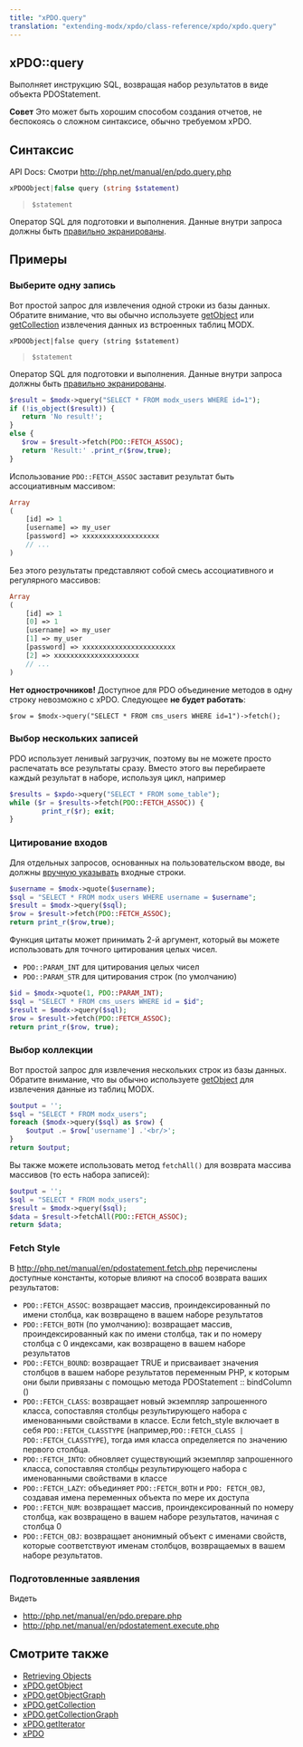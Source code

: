 ```yaml
---
title: "xPDO.query"
translation: "extending-modx/xpdo/class-reference/xpdo/xpdo.query"
---
```


## xPDO::query

Выполняет инструкцию SQL, возвращая набор результатов в виде объекта PDOStatement.

**Совет**
Это может быть хорошим способом создания отчетов, не беспокоясь о сложном синтаксисе, обычно требуемом xPDO.

## Синтаксис

API Docs: Смотри <http://php.net/manual/en/pdo.query.php>

```php
xPDOObject|false query (string $statement)
```

> `$statement`

Оператор SQL для подготовки и выполнения. Данные внутри запроса должны быть [правильно экранированы](http://php.net/manual/en/pdo.quote.php).

## Примеры

### Выберите одну запись

Вот простой запрос для извлечения одной строки из базы данных. Обратите внимание, что вы обычно используете [getObject](extending-modx/xpdo/class-reference/xpdo/xpdo.getobject "xPDO.getObject") или [getCollection](extending-modx/xpdo/class-reference/xpdo/xpdo.getcollection "xPDO.getCollection") извлечения данных из встроенных таблиц MODX.

`xPDOObject|false query (string $statement)`

> `$statement`

Оператор SQL для подготовки и выполнения. Данные внутри запроса должны быть [правильно экранированы](http://php.net/manual/en/pdo.quote.php).

```php
$result = $modx->query("SELECT * FROM modx_users WHERE id=1");
if (!is_object($result)) {
   return 'No result!';
}
else {
   $row = $result->fetch(PDO::FETCH_ASSOC);
   return 'Result:' .print_r($row,true);
}
```

Использование `PDO::FETCH_ASSOC` заставит результат быть ассоциативным массивом:

```php
Array
(
    [id] => 1
    [username] => my_user
    [password] => xxxxxxxxxxxxxxxxxxx
    // ...
)
```

Без этого результаты представляют собой смесь ассоциативного и регулярного массивов:

```php
Array
(
    [id] => 1
    [0] => 1
    [username] => my_user
    [1] => my_user
    [password] => xxxxxxxxxxxxxxxxxxxxxxx
    [2] => xxxxxxxxxxxxxxxxxxxxx
    // ...
)
```

**Нет однострочников!**
Доступное для PDO объединение методов в одну строку невозможно с xPDO. Следующее **не будет работать**:

`$row = $modx->query("SELECT * FROM cms_users WHERE id=1")->fetch();`

### Выбор нескольких записей

PDO использует ленивый загрузчик, поэтому вы не можете просто распечатать все результаты сразу. Вместо этого вы перебираете каждый результат в наборе, используя цикл, например

```php
$results = $xpdo->query("SELECT * FROM some_table");
while ($r = $results->fetch(PDO::FETCH_ASSOC)) {
        print_r($r); exit;
}
```

### Цитирование входов

Для отдельных запросов, основанных на пользовательском вводе, вы должны [вручную указывать](http://php.net/manual/en/pdo.quote.php) входные строки.

```php
$username = $modx->quote($username);
$sql = "SELECT * FROM modx_users WHERE username = $username";
$result = $modx->query($sql);
$row = $result->fetch(PDO::FETCH_ASSOC);
return print_r($row,true);
```

Функция цитаты может принимать 2-й аргумент, который вы можете использовать для точного цитирования целых чисел.

-   `PDO::PARAM_INT` для цитирования целых чисел
-   `PDO::PARAM_STR` для цитирования строк (по умолчанию)

```php
$id = $modx->quote(1, PDO::PARAM_INT);
$sql = "SELECT * FROM cms_users WHERE id = $id";
$result = $modx->query($sql);
$row = $result->fetch(PDO::FETCH_ASSOC);
return print_r($row, true);
```

### Выбор коллекции

Вот простой запрос для извлечения нескольких строк из базы данных. Обратите внимание, что вы обычно используете [getObject](extending-modx/xpdo/class-reference/xpdo/xpdo.getcollection "xPDO.getCollection") для извлечения данные из таблиц MODX.

```php
$output = '';
$sql = "SELECT * FROM modx_users";
foreach ($modx->query($sql) as $row) {
    $output .= $row['username'] .'<br/>';
}
return $output;
```

Вы также можете использовать метод `fetchAll()` для возврата массива массивов (то есть набора записей):

```php
$output = '';
$sql = "SELECT * FROM modx_users";
$result = $modx->query($sql);
$data = $result->fetchAll(PDO::FETCH_ASSOC);
return $data;
```

### Fetch Style

В <http://php.net/manual/en/pdostatement.fetch.php> перечислены доступные константы, которые влияют на способ возврата ваших результатов:

-   `PDO::FETCH_ASSOC`: возвращает массив, проиндексированный по имени столбца, как возвращено в вашем наборе результатов
-   `PDO::FETCH_BOTH` (по умолчанию): возвращает массив, проиндексированный как по имени столбца, так и по номеру столбца с 0 индексами, как возвращено в вашем наборе результатов
-   `PDO::FETCH_BOUND`: возвращает TRUE и присваивает значения столбцов в вашем наборе результатов переменным PHP, к которым они были привязаны с помощью метода PDOStatement :: bindColumn ()
-   `PDO::FETCH_CLASS`: возвращает новый экземпляр запрошенного класса, сопоставляя столбцы результирующего набора с именованными свойствами в классе. Если fetch_style включает в себя `PDO::FETCH_CLASSTYPE` (например,`PDO::FETCH_CLASS | PDO::FETCH_CLASSTYPE`), тогда имя класса определяется по значению первого столбца.
-   `PDO::FETCH_INTO`: обновляет существующий экземпляр запрошенного класса, сопоставляя столбцы результирующего набора с именованными свойствами в классе
-   `PDO::FETCH_LAZY`: объединяет `PDO::FETCH_BOTH` и `PDO: FETCH_OBJ`, создавая имена переменных объекта по мере их доступа
-   `PDO::FETCH_NUM`: возвращает массив, проиндексированный по номеру столбца, как возвращено в вашем наборе результатов, начиная с столбца 0
-   `PDO::FETCH_OBJ`: возвращает анонимный объект с именами свойств, которые соответствуют именам столбцов, возвращаемых в вашем наборе результатов.

### Подготовленные заявления

Видеть

-   <http://php.net/manual/en/pdo.prepare.php>
-   <http://php.net/manual/en/pdostatement.execute.php>

## Смотрите также

-   [Retrieving Objects](extending-modx/xpdo/retrieving-objects "Retrieving Objects")
-   [xPDO.getObject](extending-modx/xpdo/class-reference/xpdo/xpdo.getobject "xPDO.getObject")
-   [xPDO.getObjectGraph](extending-modx/xpdo/class-reference/xpdo/xpdo.getobjectgraph "xPDO.getObjectGraph")
-   [xPDO.getCollection](extending-modx/xpdo/class-reference/xpdo/xpdo.getcollection "xPDO.getCollection")
-   [xPDO.getCollectionGraph](extending-modx/xpdo/class-reference/xpdo/xpdo.getcollectiongraph "xPDO.getCollectionGraph")
-   [xPDO.getIterator](extending-modx/xpdo/class-reference/xpdo/xpdo.getiterator "xPDO.getIterator")
-   [xPDO](extending-modx/xpdo "xPDO")
